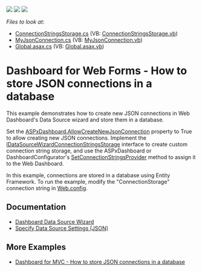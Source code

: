 <!-- default badges list -->
![](https://img.shields.io/endpoint?url=https://codecentral.devexpress.com/api/v1/VersionRange/223372590/19.2.5%2B)
[![](https://img.shields.io/badge/Open_in_DevExpress_Support_Center-FF7200?style=flat-square&logo=DevExpress&logoColor=white)](https://supportcenter.devexpress.com/ticket/details/T835184)
[![](https://img.shields.io/badge/📖_How_to_use_DevExpress_Examples-e9f6fc?style=flat-square)](https://docs.devexpress.com/GeneralInformation/403183)
<!-- default badges end -->
<!-- default file list -->
*Files to look at*:

* [ConnectionStringsStorage.cs](./CS/DXWebApplication21/ConnectionStringsStorage.cs) (VB: [ConnectionStringsStorage.vb](./VB/DXWebApplication21/ConnectionStringsStorage.vb))
* [MyJsonConnection.cs](./CS/DXWebApplication21/MyJsonConnection.cs) (VB: [MyJsonConnection.vb](./VB/DXWebApplication21/MyJsonConnection.vb))
* [Global.asax.cs](./CS/DXWebApplication21/Global.asax.cs) (VB: [Global.asax.vb](./VB/DXWebApplication21/Global.asax.vb))
<!-- default file list end -->

# Dashboard for Web Forms - How to store JSON connections in a database

This example demonstrates how to create new JSON connections in Web Dashboard's Data Source wizard and store them in a database.

Set the [ASPxDashboard.AllowCreateNewJsonConnection](https://docs.devexpress.com/Dashboard/DevExpress.DashboardWeb.ASPxDashboard.AllowCreateNewJsonConnection) property to True to allow creating new JSON connections. Implement the [IDataSourceWizardConnectionStringsStorage](https://docs.devexpress.com/Dashboard/DevExpress.DashboardWeb.IDataSourceWizardConnectionStringsStorage) interface to create custom connection string storage, and use the ASPxDashboard or DashboardConfigurator's [SetConnectionStringsProvider](https://docs.devexpress.com/Dashboard/DevExpress.DashboardWeb.DashboardConfigurator.SetConnectionStringsProvider.overloads) method to assign it to the Web Dashboard.

In this example, connections are stored in a database using Entity Framework. To run the example, modify the "ConnectionStorage" connection string in [Web.config](./CS/DXWebApplication21/Web.config#L26).

## Documentation

- [Dashboard Data Source Wizard](https://docs.devexpress.com/Dashboard/117680/web-dashboard/ui-elements-and-customization/dialogs-and-wizards/dashboard-data-source-wizard)
- [Specify Data Source Settings (JSON)](https://docs.devexpress.com/Dashboard/401401/web-dashboard/ui-elements-and-customization/dialogs-and-wizards/dashboard-data-source-wizard/specify-data-source-settings-json)

## More Examples

- [Dashboard for MVC - How to store JSON connections in a database](https://github.com/DevExpress-Examples/mvc-dashboard-how-to-store-connections-in-database/)
